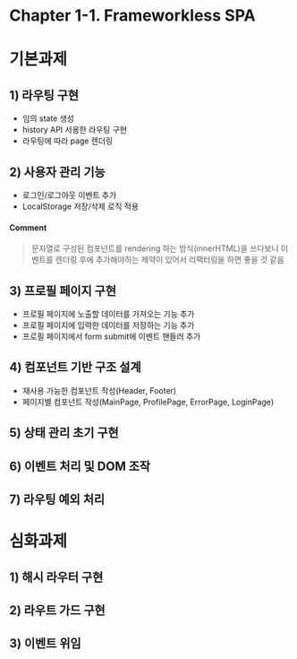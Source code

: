 # Chapter 1-1. Frameworkless SPA

# 기본과제

## 1) 라우팅 구현
- 임의 state 생성
- history API 서용한 라우팅 구현
- 라우팅에 따라 page 렌더링

## 2) 사용자 관리 기능
- 로그인/로그아웃 이벤트 추가
- LocalStorage 저장/삭제 로직 적용

#### Comment
> 문자열로 구성된 컴포넌트를 rendering 하는 방식(innerHTML)을 쓰다보니
> 이벤트를 렌더링 후에 추가해야하는 제약이 있어서
> 리팩터링을 하면 좋을 것 같음

## 3) 프로필 페이지 구현
- 프로필 페이지에 노출할 데이터를 가져오는 기능 추가
- 프로필 페이지에 입력한 데이터를 저장하는 기능 추가
- 프로필 페이지에서 form submit에 이벤트 핸들러 추가

## 4) 컴포넌트 기반 구조 설계
-  재사용 가능한 컴포넌트 작성(Header, Footer)
- 페이지별 컴포넌트 작성(MainPage,  ProfilePage, ErrorPage, LoginPage)

## 5) 상태 관리 초기 구현

## 6) 이벤트 처리 및 DOM 조작

## 7) 라우팅 예외 처리

# 심화과제

## 1) 해시 라우터 구현

## 2) 라우트 가드 구현

## 3) 이벤트 위임